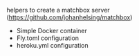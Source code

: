 helpers to create a matchbox server (https://github.com/johanhelsing/matchbox)

- Simple Docker container
- Fly.toml configuration
- heroku.yml configuration
